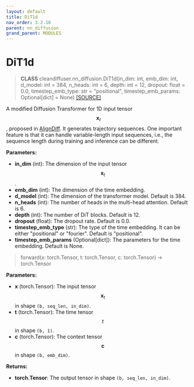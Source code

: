 ```yaml
---
layout: default
title: DiT1d
nav_order: 3.2.10
parent: nn_diffusion
grand_parent: MODULES
---
```


# **DiT1d**

> **CLASS** cleandiffuser.nn_diffusion.DiT1d(in_dim: int, emb_dim: int, d_model: int = 384, n_heads: int = 6, depth: int = 12, dropout: float = 0.0, timestep_emb_type: str = "positional", timestep_emb_params: Optional[dict] = None) [[SOURCE]](https://github.com/CleanDiffuserTeam/CleanDiffuser/blob/main/cleandiffuser/nn_diffusion/dit.py)

A modified Diffusion Transformer for 1D input tensor $$\bm x_t$$, proposed in [AlignDiff](https://arxiv.org/abs/2310.02054). It generates trajectory sequences. One important feature is that it can handle variable-length input sequences, i.e., the sequence length during training and inference can be different.

**Parameters:**
- **in_dim** (int): The dimension of the input tensor $$\bm x_t$$.
- **emb_dim** (int): The dimension of the time embedding.
- **d_model** (int): The dimension of the transformer model. Default is 384.
- **n_heads** (int): The number of heads in the multi-head attention. Default is 6.
- **depth** (int): The number of DiT blocks. Default is 12.
- **dropout** (float): The dropout rate. Default is 0.0.
- **timestep_emb_type** (str): The type of the time embedding. It can be either "positional" or "fourier". Default is "positional".
- **timestep_emb_params** (Optional[dict]): The parameters for the time embedding. Default is None.

> forward(x: torch.Tensor, t: torch.Tensor, c: torch.Tensor) -> torch.Tensor

**Parameters:**
- **x** (torch.Tensor): The input tensor $$\bm x_t$$ in shape `(b, seq_len, in_dim)`.
- **t** (torch.Tensor): The time tensor $$t$$ in shape `(b, 1)`.
- **c** (torch.Tensor): The context tensor $$\bm c$$ in shape `(b, emb_dim)`.

**Returns:**
- **torch.Tensor**: The output tensor in shape `(b, seq_len, in_dim)`.
